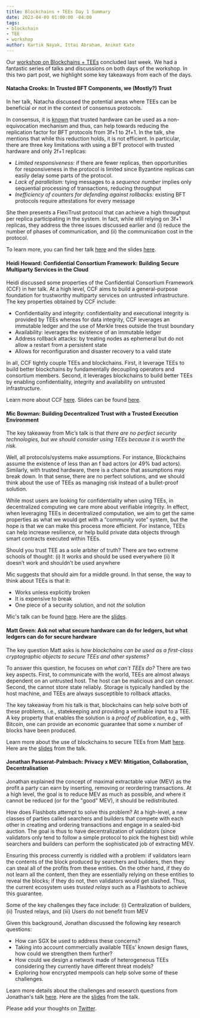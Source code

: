 ```yaml
---
title: Blockchains + TEEs Day 1 Summary
date: 2023-04-09 01:00:00 -04:00
tags:
- blockchain
- TEE
- workshop
author: Kartik Nayak, Ittai Abraham, Aniket Kate
---
```


Our [workshop on Blockchains + TEEs](https://blockchainsplusx.github.io) concluded last week. We had a fantastic series of talks and discussions on both days of the workshop. In this two part post, we highlight some key takeaways from each of the days.

#### Natacha Crooks: In Trusted BFT Components, we (Mostly?) Trust
In her talk, Natacha discussed the potential areas where TEEs can be beneficial or not in the context of consensus protocols.


In consensus, it is [known](http://news.cs.nyu.edu/~jinyang/fa08/papers/a2m.pdf) that trusted hardware can be used as a non-equivocation mechanism and thus, can help towards reducing the replication factor for BFT protocols from 3f+1 to 2f+1. In the talk, she mentions that while this reduction holds, it is not efficient. In particular, there are three key limitations with using a BFT protocol with trusted hardware and only 2f+1 replicas:
- *Limited responsiveness:* if there are fewer replicas, then opportunities for responsiveness in the protocol is limited since Byzantine replicas can easily delay some parts of the protocol.
- *Lack of parallelism:* tying messages to a *sequence number* implies only sequential processing of transactions, reducing throughput
- *Inefficiency of counters for defending against rollbacks:* existing BFT protocols require attestations for every message

She then presents a FlexiTrust protocol that can achieve a high throughput per replica participating in the system. In fact, while still relying on 3f+1 replicas, they address the three issues discussed earlier and (i) reduce the number of phases of communication, and (ii) the communication cost in the protocol. 

To learn more, you can find her talk [here](https://youtu.be/9-nhNQO5_Js?t=207) and the slides [here](https://blockchainsplusx.github.io/docs/tees/NatachaCrooks.pptx).

#### Heidi Howard: Confidential Consortium Framework: Building Secure Multiparty Services in the Cloud

Heidi discussed some properties of the Confidential Consortium Framework (CCF) in her talk. At a high level, CCF aims to build a general-purpose foundation for trustworthy multiparty services on untrusted infrastructure. The key properties obtained by CCF include:
- Confidentiality and integrity: confidentiality and executional integrity is provided by TEEs whereas for data integrity, CCF leverages an immutable ledger and the use of Merkle trees outside the trust boundary
- Availability: leverages the existence of an immutable ledger 
- Address rollback attacks: by treating nodes as ephemeral but do not allow a restart from a persistent state
- Allows for reconfiguration and disaster recovery to a valid state

In all, CCF tightly couple TEEs and blockchains. First, it leverage TEEs to build better blockchains by fundamentally decoupling operators and consortium members. Second, it leverages blockchains to build better TEEs by enabling confidentiality, integrity and availability on untrusted infrastructure.

Learn more about CCF [here](https://youtu.be/9-nhNQO5_Js?t=2290). Slides can be found [here](https://blockchainsplusx.github.io/docs/tees/HeidiHoward.pdf).

#### Mic Bowman: Building Decentralized Trust with a Trusted Execution Environment

The key takeaway from Mic’s talk is that *there are no perfect security technologies, but we should consider using TEEs because it is worth the risk.*

Well, all protocols/systems make assumptions. For instance, Blockchains assume the existence of less than an f bad actors (or 49% bad actors). Similarly, with trusted hardware, there is a chance that assumptions may break down. In that sense, there are no perfect solutions, and we should think about the use of TEEs as managing risk instead of a bullet-proof solution.

While most users are looking for confidentiality when using TEEs, in decentralized computing we care more about verifiable integrity. In effect, when leveraging TEEs in decentralized computation, we aim to get the same properties as what we would get with a “community vote” system, but the hope is that we can make this process more efficient. For instance, TEEs can help increase resilience, or help build private data objects through smart contracts executed within TEEs.

Should you trust TEE as a sole arbiter of truth? There are two extreme schools of thought:
(i) It works and should be used everywhere
(ii) It doesn’t work and shouldn’t be used anywhere

Mic suggests that should aim for a middle ground. In that sense, the way to think about TEEs is that it:
- Works unless explicitly broken
- It is expensive to break
- One piece of a security solution, and not *the* solution

Mic's talk can be found [here](https://youtu.be/9-nhNQO5_Js?t=4415). Here are the [slides](https://blockchainsplusx.github.io/docs/tees/MicBowman.pdf).


#### Matt Green: Ask not what secure hardware can do for ledgers, but what ledgers can do for secure hardware

The key question Matt asks is *how blockchains can be used as a first-class cryptographic objects to secure TEEs and other systems?*

To answer this question, he focuses on *what can’t TEEs do?* There are two key aspects. First, to communicate with the world, TEEs are almost always dependent on an untrusted host. The host can be malicious and can censor. Second, the cannot store state reliably. Storage is typically handled by the host machine, and TEEs are always susceptible to rollback attacks.

The key takeaway from his talk is that, blockchains can help solve both of these problems, i.e., statekeeping and providing a verifiable input to a TEE. A key property that enables the solution is a *proof of publication*, e.g., with Bitcoin, one can provide an economic guarantee that some x number of blocks have been produced.

Learn more about the use of blockchains to secure TEEs from Matt [here](https://youtu.be/9-nhNQO5_Js?t=8942). Here are the [slides]() from the talk.


#### Jonathan Passerat-Palmbach: Privacy x MEV: Mitigation, Collaboration, Decentralisation

Jonathan explained the concept of maximal extractable value (MEV) as the profit a party can earn by inserting, removing or reordering transactions. At a high level, the goal is to reduce MEV as much as possible, and where it cannot be reduced (or for the "good" MEV), it should be redistributed.

How does Flashbots attempt to solve this problem? At a high-level, a new classes of parties called searchers and builders that compete with each other in creating and ordering transactions and engage in a sealed-bid auction. The goal is thus to have decentralization of validators (since validators only tend to follow a simple protocol to pick the highest bid) while searchers and builders can perform the sophisticated job of extracting MEV.

Ensuring this process currently is riddled with a problem: if validators learn the contents of the block produced by searchers and builders, then they can steal all of the profits from these entities. On the other hand, if they do not learn all the content, then they are essentially relying on these entities to reveal the blocks; if they do not, then validators would get slashed. Thus, the current ecosystem uses *trusted relays* such as a Flashbots to achieve this guarantee. 

Some of the key challenges they face include: 
(i) Centralization of builders, (ii) Trusted relays, and (iii) Users do not benefit from MEV

Given this background, Jonathan discussed the following key research questions: 
- How can SGX be used to address these concerns?
- Taking into account commercially available TEEs' known design flaws, how could we strengthen them further?
- How could we design a network made of heterogeneous TEEs considering they currently have different threat models?
- Exploring how encrypted mempools can help solve some of these challenges.

Learn more details about the challenges and research questions from Jonathan's talk [here](https://youtu.be/9-nhNQO5_Js?t=10870). Here are the [slides]() from the talk.

Please add your thoughts on [Twitter](https://twitter.com/kartik1507/status/1649041738810507264?s=20).
